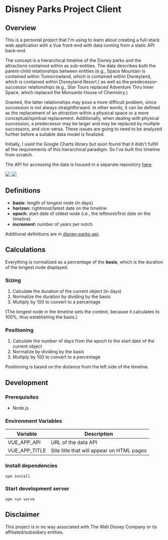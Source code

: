 # Disney Parks Project Client

## Overview

This is a personal project that I'm using to learn about creating a full-stack web application with a Vue front-end with data coming from a static API back-end.

The concept is a hierarchical timeline of the Disney parks and the attractions contained within as sub-entities. The data describes both the parent-child relationships between entities (e.g., Space Mountain is contained within Tomorrowland, which is contained within Disneyland, which is contained within Disneyland Resort.) as well as the predecessor-successor relationships (e.g., Star Tours replaced Adventure Thru Inner Space, which replaced the Monsanto House of Chemistry.)

Granted, the latter relationships may pose a more difficult problem, since succession is not always straightforward. In other words, it can be defined as the replacement of an attraction within a physical space or a more conceptual/spiritual replacement. Additionally, when dealing with physical succession, a predecessor may be larger and may be replaced by multiple successors, and vice-versa. These issues are going to need to be analyzed further before a suitable data model is finalized.

Initially, I used the Google Charts library but soon found that it didn't fulfill all the requirements of this hierarchical paradigm. So I've built this timeline from scratch.

The API for accessing the data is housed in a separate repository [here](https://github.com/jchue/disney-parks-api).

![](https://user-images.githubusercontent.com/5141427/117774168-0c340280-b1ee-11eb-88b5-3021b478e228.png)
![](https://user-images.githubusercontent.com/5141427/117774903-cb88b900-b1ee-11eb-9ce5-f241e44a79af.png)

## Definitions

- **basis:** length of longest node (in days)
- **horizon:** rightmost/latest date on the timeline
- **epoch:** start date of oldest node (i.e., the leftmost/first date on the timeline)
- **increment:** number of years per notch

Additional definitions are in [disney-parks-api](https://github.com/jchue/disney-parks-api).

## Calculations

Everything is normalized as a percentage of the **basis**, which is the duration of the longest node displayed.

### Sizing

1. Calculate the duration of the current object (in days)
1. Normalize the duration by dividing by the basis
1. Multiply by 100 to convert to a percentage

(The longest node in the timeline sets the context, because it calculates to 100%, thus establishing the basis.)

### Positioning

1. Calculate the number of days from the epoch to the start date of the current object
1. Normalize by dividing by the basis
1. Multiply by 100 to convert to a percentage

Positioning is based on the distance from the left side of the timeline.

## Development

### Prerequisites

- Node.js

### Environment Variables

Variable|Description
-|-
VUE_APP_API|URL of the data API
VUE_APP_TITLE|Site title that will appear on HTML pages

### Install dependencies

```
npm install
```

### Start development server

```
npm run serve
```

## Disclaimer

This project is in no way associated with The Walt Disney Company or its affiliated/subsidiary entities.
